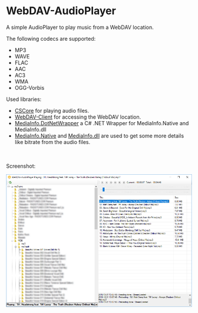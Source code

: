 # WebDAV-AudioPlayer
A simple AudioPlayer to play music from a WebDAV location.

The following codecs are supported:
* MP3
* WAVE
* FLAC
* AAC
* AC3
* WMA
* OGG-Vorbis

Used libraries:
* [CSCore](https://github.com/filoe/cscore) for playing audio files.
* [WebDAV-Client](https://github.com/StefH/WebDAV-Client) for accessing the WebDAV location.
* [MediaInfo.DotNetWrapper](https://github.com/StefH/MediaInfo.DotNetWrapper) a C# .NET Wrapper for MediaInfo.Native and MediaInfo.dll
* [MediaInfo.Native](https://www.nuget.org/packages/MediaInfo.Native/) and [MediaInfo.dll](https://mediaarea.net/en/MediaInfo) are used to get some more details like bitrate from the audio files.


<br>
<br>
Screenshot:

![WebDAV-AudioPlayer](https://raw.githubusercontent.com/StefH/WebDAV-AudioPlayer/master/src/WebDAV-AudioPlayer/Resources/WebDAV-AudioPlayer.png "WebDAV-AudioPlayer")
